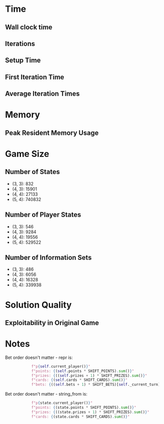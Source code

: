 # Time

## Wall clock time 

## Iterations

## Setup Time

## First Iteration Time

## Average Iteration Times

# Memory

## Peak Resident Memory Usage

# Game Size

## Number of States

 * (3, 3): 832
 * (4, 3): 15901
 * (4, 4): 27133
 * (5, 4): 740832

## Number of Player States

 * (3, 3): 546
 * (4, 3): 9284
 * (4, 4): 19556
 * (5, 4): 529522

## Number of Information Sets

 * (3, 3): 486
 * (4, 3): 6056
 * (4, 4): 16328
 * (5, 4): 339938

# Solution Quality

## Exploitability in Original Game


# Notes

Bet order doesn't matter - repr is:
```python
            f"p{self.current_player()}"
            f"points: {(self.points * SHIFT_POINTS).sum()}"
            f"prizes: {((self.prizes + 1) * SHIFT_PRIZES).sum()}"
            f"cards: {(self.cards * SHIFT_CARDS).sum()}"
            f"bets: {((self.bets + 1) * SHIFT_BETS)[self._current_turn].sum() if self._current_turn < self._num_turns else -1}"
```

Bet order doesn't matter - string_from is:
```python
            f"p{state.current_player()}"
            f"points: {(state.points * SHIFT_POINTS).sum()}"
            f"prizes: {((state.prizes + 1) * SHIFT_PRIZES).sum()}"
            f"cards: {(state.cards * SHIFT_CARDS).sum()}"
```
